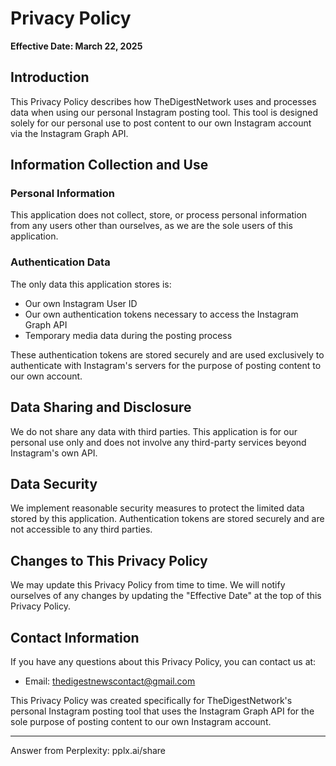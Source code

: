 # Privacy Policy

**Effective Date: March 22, 2025**

## Introduction

This Privacy Policy describes how TheDigestNetwork uses and processes data when using our personal Instagram posting tool. This tool is designed solely for our personal use to post content to our own Instagram account via the Instagram Graph API.

## Information Collection and Use

### Personal Information
This application does not collect, store, or process personal information from any users other than ourselves, as we are the sole users of this application.

### Authentication Data
The only data this application stores is:
- Our own Instagram User ID
- Our own authentication tokens necessary to access the Instagram Graph API
- Temporary media data during the posting process

These authentication tokens are stored securely and are used exclusively to authenticate with Instagram's servers for the purpose of posting content to our own account.

## Data Sharing and Disclosure

We do not share any data with third parties. This application is for our personal use only and does not involve any third-party services beyond Instagram's own API.

## Data Security

We implement reasonable security measures to protect the limited data stored by this application. Authentication tokens are stored securely and are not accessible to any third parties.

## Changes to This Privacy Policy

We may update this Privacy Policy from time to time. We will notify ourselves of any changes by updating the "Effective Date" at the top of this Privacy Policy.

## Contact Information

If you have any questions about this Privacy Policy, you can contact us at:
- Email: thedigestnewscontact@gmail.com

This Privacy Policy was created specifically for TheDigestNetwork's personal Instagram posting tool that uses the Instagram Graph API for the sole purpose of posting content to our own Instagram account.

---
Answer from Perplexity: pplx.ai/share
